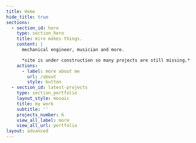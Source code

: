 ```yaml
---
title: Home
hide_title: true
sections:
  - section_id: hero
    type: section_hero
    title: miro makes things.
    content: |
      mechanical engineer, musician and more.

      *site is under construction so many projects are still missing.*
    actions:
      - label: more about me
        url: /about
        style: button
  - section_id: latest-projects
    type: section_portfolio
    layout_style: mosaic
    title: my work
    subtitle: ''
    projects_number: 6
    view_all_label: more
    view_all_url: portfolio
layout: advanced
---
```

